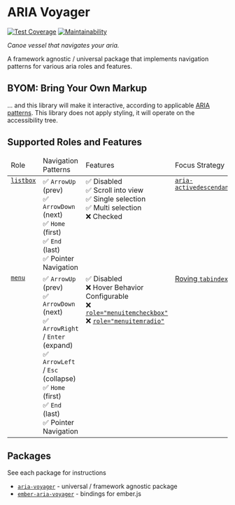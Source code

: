 # ARIA Voyager

[![Test Coverage](https://api.codeclimate.com/v1/badges/6bd88c10540e66d94e2a/test_coverage)](https://codeclimate.com/github/hokulea/aria-voyager/test_coverage)
[![Maintainability](https://api.codeclimate.com/v1/badges/6bd88c10540e66d94e2a/maintainability)](https://codeclimate.com/github/hokulea/aria-voyager/maintainability)

_Canoe vessel that navigates your aria._

A framework agnostic / universal package that implements navigation patterns for
various aria roles and features.

## BYOM: Bring Your Own Markup

... and this library will make it interactive, according to applicable [ARIA
patterns](https://www.w3.org/WAI/ARIA/apg/patterns/). This library does not
apply styling, it will operate on the accessibility tree.

## Supported Roles and Features

<table>
<thead>
  <tr>
    <td>Role</td>
    <td>Navigation Patterns</td>
    <td>Features</td>
    <td>Focus Strategy</td>
  </tr>
</thead>
<tbody>
  <tr style="vertical-align: top">
    <td>
      <a href="https://www.w3.org/TR/wai-aria-1.2/#listbox" target="_blank"><code>listbox</code></a>
    </td>
    <td>
      ✅ <code>ArrowUp</code> (prev)<br>
      ✅ <code>ArrowDown</code> (next)<br>
      ✅ <code>Home</code> (first)<br>
      ✅ <code>End</code> (last)<br>
      ✅ Pointer Navigation
    </td>
    <td>
      ✅ Disabled<br>
      ✅ Scroll into view<br>
      ✅ Single selection<br>
      ✅ Multi selection<br>
      ❌ Checked<br>
    </td>
    <td>
      <a href="https://www.w3.org/WAI/ARIA/apg/practices/keyboard-interface/#kbd_focus_activedescendant" target="_blank">
      <code>aria-activedescendant</code>
      </a>
    </td>
  </tr>
  <tr style="vertical-align: top">
    <td>
      <a href="https://www.w3.org/TR/wai-aria-1.2/#menu" target="_blank"><code>menu</code></a>
    </td>
    <td>
      ✅ <code>ArrowUp</code> (prev)<br>
      ✅ <code>ArrowDown</code> (next)<br>
      ✅ <code>ArrowRight</code> / <code>Enter</code> (expand)<br>
      ✅ <code>ArrowLeft</code> / <code>Esc</code> (collapse)<br>
      ✅ <code>Home</code> (first)<br>
      ✅ <code>End</code> (last)<br>
      ✅ Pointer Navigation
    </td>
    <td>
      ✅ Disabled<br>
      ❌ Hover Behavior Configurable<br>
      ❌ <a href="https://www.w3.org/TR/wai-aria-1.2/#menuitemcheckbox" target="_blank"><code>role="menuitemcheckbox"</code></a><br>
      ❌ <a href="https://www.w3.org/TR/wai-aria-1.2/#menuitemradio" target="_blank"><code>role="menuitemradio"</code></a>
    </td>
    <td>
      <a href="https://www.w3.org/WAI/ARIA/apg/practices/keyboard-interface/#kbd_roving_tabindex" target="_blank">Roving <code>tabindex</code></a>
    </td>
  </tr>
</tbody>
</table>

## Packages

See each package for instructions

- [`aria-voyager`](./packages/aria-voyager/README.md) - universal / framework agnostic package
- [`ember-aria-voyager`](./packages/ember-aria-voyager/package/README.md) - bindings for ember.js
